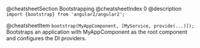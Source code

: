@cheatsheetSection
Bootstrapping
@cheatsheetIndex 0
@description
`import {bootstrap} from 'angular2/angular2';`

@cheatsheetItem
`bootstrap​(MyAppComponent, [MyService, provide(...)]);`
Bootstraps an application with MyAppComponent as the root component and configures the DI providers.
